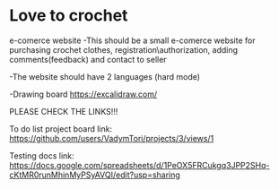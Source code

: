 # Love to crochet
 e-comerce website
-This should be a small e-comerce website for purchasing crochet clothes, registration\authorization, adding comments(feedback) and contact to seller

-The website should have 2 languages (hard mode)

-Drawing board
https://excalidraw.com/

PLEASE CHECK THE LINKS!!!

To do list project board link:
https://github.com/users/VadymTori/projects/3/views/1

Testing docs link:
https://docs.google.com/spreadsheets/d/1PeOX5FRCukgq3JPP2SHq-cKtMR0runMhinMyPSyAVQI/edit?usp=sharing
